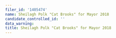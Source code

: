 ```yaml
---
filer_id: '1405474'
name: Sheilagh Polk "Cat Brooks" for Mayor 2018
candidate_controlled_id: ''
data_warning: 
title: Sheilagh Polk "Cat Brooks" for Mayor 2018
---
```

